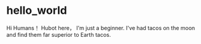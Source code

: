 # hello_world
Hi Humans！
  Hubot here， I'm just a beginner.
  I've had tacos on the moon and find them far superior to Earth tacos.
